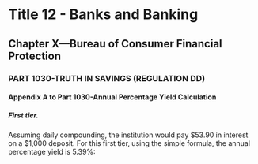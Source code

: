 
# Title 12 - Banks and Banking
## Chapter X—Bureau of Consumer Financial Protection
### PART 1030-TRUTH IN SAVINGS (REGULATION DD)
#### Appendix A to Part 1030-Annual Percentage Yield Calculation
##### First tier.

Assuming daily compounding, the institution would pay $53.90 in interest on a $1,000 deposit. For this first tier, using the simple formula, the annual percentage yield is 5.39%:
